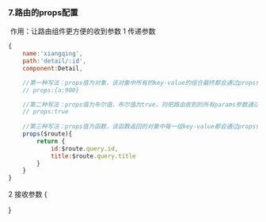 ### 7.路由的props配置

​	作用：让路由组件更方便的收到参数
1 传递参数

```js
{
	name:'xiangqing',
	path:'detail/:id',
	component:Detail,

	//第一种写法：props值为对象，该对象中所有的key-value的组合最终都会通过props传给Detail组件
	// props:{a:900}

	//第二种写法：props值为布尔值，布尔值为true，则把路由收到的所有params参数通过props传给Detail组件
	// props:true
	
	//第三种写法：props值为函数，该函数返回的对象中每一组key-value都会通过props传给Detail组件
	props($route){
		return {
			id:$route.query.id,
			title:$route.query.title
		}
	}
}
```

2 接收参数
{
    <template>
  <div>
      <ul>
          <li>编号：{{id}}</li>
          <li>姓名：{{name}}</li>
      </ul>
  </div>
</template>

<script>
    export default {
        name:'Students',
        props:['id','name']
    }
</script>
}